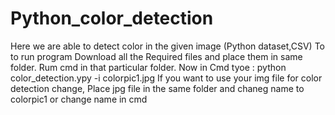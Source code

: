 # Python_color_detection
Here we are able to detect color in the given image (Python dataset,CSV)
To to run program
Download all the Required files and place them in same folder.
Rum cmd in that particular folder.
Now in Cmd tyoe : python color_detection.ypy -i colorpic1.jpg
If you want to use your img file for color detection change, Place jpg file in the same folder and chaneg name to colorpic1 or change name in cmd

